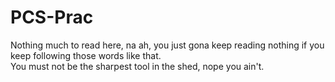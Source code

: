 # PCS-Prac
Nothing much to read here, na ah, you just gona keep reading nothing if you keep following those words like that.  
You must not be the sharpest tool in the shed, nope you ain't. 
